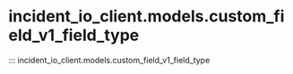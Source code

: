 # incident_io_client.models.custom_field_v1_field_type

::: incident_io_client.models.custom_field_v1_field_type